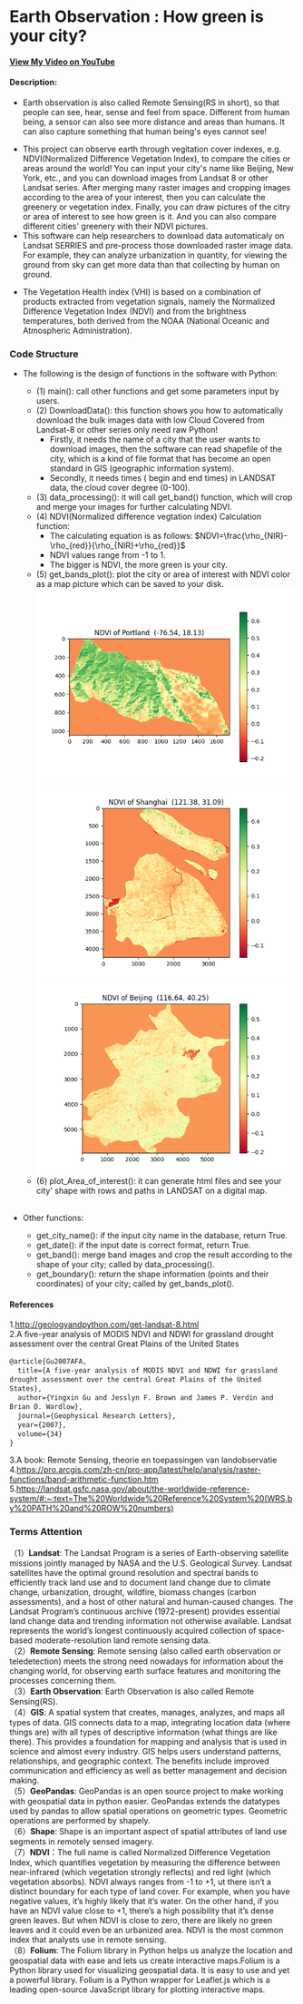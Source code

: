 # Earth Observation : How green is your city?
#### [View My Video on YouTube](https://youtu.be/avB4XzX5Cos)
#### Description:

- Earth observation is also called Remote Sensing(RS in short), so that people can see, hear, sense and feel from space. Different from human being, a sensor can also see more distance and areas than humans. It can also capture something that human being's eyes cannot see! 
+ This project can observe earth through vegitation cover indexes, e.g. NDVI(Normalized Difference Vegetation Index), to compare the cities or areas around the world! You can input your city's name like Beijing, New York, etc., and you can download images from Landsat 8 or other Landsat series. After merging many raster images and cropping images according to the area of your interest, then you can calculate the greenery or vegetation index. Finally, you can draw pictures of the citry or area of interest to see how green is it. And you can also compare different cities' greenery with their NDVI pictures.
+ This software can help researchers to download data automaticaly on Landsat SERRIES and pre-process those downloaded raster image data. For example, they can analyze urbanization in quantity, for viewing the ground from sky can get more data than that collecting by human on ground.
* The Vegetation Health index (VHI) is based on a combination of products extracted from vegetation signals, namely the Normalized Difference Vegetation Index (NDVI) and from the brightness temperatures, both derived from the NOAA (National Oceanic and Atmospheric Administration).
### Code Structure
- The following is the design of functions in the software with Python:

    - (1) main(): call other functions and get some parameters input by users.
    - (2) DownloadData(): this function shows you how to automatically download the bulk images data with low Cloud Covered from Landsat-8 or other series only need raw Python!<br>
      - Firstly, it needs the name of a city that the user wants to download images, then the software can read shapefile of the city, which is a kind of file format that has become an open standard in GIS (geographic information system). 
      - Secondly, it needs times ( begin and end times) in LANDSAT data, the cloud cover degree (0-100).<br>
    - (3) data_processing(): it will call get_band() function, which will crop and merge your images for further calculating NDVI.
    - (4) NDVI(Normalized difference vegtation index) Calculation function:
        - The calculating equation is as follows:
        $NDVI=\frac{\rho_{NIR}-\rho_{red}}{\rho_{NIR}+\rho_{red}}$
        - NDVI values range from -1 to 1.
        - The bigger is NDVI, the more green is your city.
    - (5) get_bands_plot(): plot the city or area of interest with NDVI color as a map picture which can be saved to your disk. 
    ![markdown picture](./ndvi_Portland.png) 
    ![markdown picture](./ndvi_Shanghai.png)  
    ![markdown picture](./ndvi_Beijing.png)  
    - (6) plot_Area_of_interest(): it can generate html files and see your city' shape with rows and paths in LANDSAT on a digital map. <br><br>

- Other functions:
  - get_city_name(): if the input city name in the database, return True.
  - get_date(): if the input date is correct format, return True.
  - get_band(): merge band images and crop the result according to the shape of your city; called by data_processing().
  - get_boundary(): return the shape information (points and their coordinates) of your city; called by get_bands_plot().



#### References
1.http://geologyandpython.com/get-landsat-8.html <br>
2.A five-year analysis of MODIS NDVI and NDWI for grassland
drought assessment over the central Great Plains of the United States
```
@article{Gu2007AFA,
  title={A five‐year analysis of MODIS NDVI and NDWI for grassland drought assessment over the central Great Plains of the United States},
  author={Yingxin Gu and Jesslyn F. Brown and James P. Verdin and Brian D. Wardlow},
  journal={Geophysical Research Letters},
  year={2007},
  volume={34}
}
```
3.A book: Remote Sensing, theorie en toepassingen van landobservatie <br>
4.https://pro.arcgis.com/zh-cn/pro-app/latest/help/analysis/raster-functions/band-arithmetic-function.htm <br>
5.https://landsat.gsfc.nasa.gov/about/the-worldwide-reference-system/#:~:text=The%20Worldwide%20Reference%20System%20(WRS,by%20PATH%20and%20ROW%20numbers)

### Terms Attention
（1）<b>Landsat</b>: The Landsat Program is a series of Earth-observing satellite missions jointly managed by NASA and the U.S. Geological Survey. Landsat satellites have the optimal ground resolution and spectral bands to efficiently track land use and to document land change due to climate change, urbanization, drought, wildfire, biomass changes (carbon assessments), and a host of other natural and human-caused changes. The Landsat Program’s continuous archive (1972-present) provides essential land change data and trending information not otherwise available. Landsat represents the world’s longest continuously acquired collection of space-based moderate-resolution land remote sensing data. <br>
（2）<b>Remote Sensing</b>: Remote sensing (also called earth observation or teledetection) meets the
strong need nowadays for information about the changing world, for observing earth surface features and monitoring the processes concerning them. <br>
（3）<b>Earth Observation</b>: Earth Observation is also called Remote Sensing(RS). <br>
（4）<b>GIS</b>: A spatial system that creates, manages, analyzes, and maps all types of data. GIS connects data to a map, integrating location data (where things are) with all types of descriptive information (what things are like there). This provides a foundation for mapping and analysis that is used in science and almost every industry. GIS helps users understand patterns, relationships, and geographic context. The benefits include improved communication and efficiency as well as better management and decision making. <br>
（5）<b>GeoPandas</b>: GeoPandas is an open source project to make working with geospatial data in python easier. GeoPandas extends the datatypes used by pandas to allow spatial operations on geometric types. Geometric operations are performed by shapely. <br>
（6）<b>Shape</b>: Shape is an important aspect of spatial attributes of land use segments in remotely sensed imagery. <br>
（7）<b>NDVI</b>：The full name is called Normalized Difference Vegetation Index, which quantifies vegetation by measuring the difference between near-infrared (which vegetation strongly reflects) and red light (which vegetation absorbs). NDVI always ranges from -1 to +1, ut there isn’t a distinct boundary for each type of land cover.
For example, when you have negative values, it’s highly likely that it’s water. On the other hand, if you have an NDVI value close to +1, there’s a high possibility that it’s dense green leaves. But when NDVI is close to zero, there are likely no green leaves and it could even be an urbanized area. NDVI is the most common index that analysts use in remote sensing. <br>
（8）<b>Folium</b>: The Folium library in Python helps us analyze the location and geospatial data with ease and lets us create interactive maps.Folium is a Python library used for visualizing geospatial data. It is easy to use and yet a powerful library. Folium is a Python wrapper for Leaflet.js which is a leading open-source JavaScript library for plotting interactive maps.

